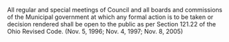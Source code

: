 All regular and special meetings of Council and all boards and commissions of the Municipal government at which any formal action is to be taken or decision rendered shall be open to the public as per Section 121.22 of the Ohio Revised Code. (Nov. 5, 1996; Nov. 4, 1997; Nov. 8, 2005)